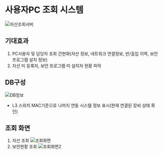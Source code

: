 # 사용자PC 조회 시스템
![자산조회서버](https://user-images.githubusercontent.com/61907361/147805832-56ee4c78-14fe-4b16-afc1-8d40d4bff185.JPG)
## 기대효과
1. PC사용자 및 담당자 조회 간현화(자산 정보, 네트워크 연결정보, 반/출입 이력, 보안 프로그램 설치 정보)
2. 자산 미 등록자, 보안 프로그램 미 설치자 현황 파악
## DB구성
![DB정보](https://user-images.githubusercontent.com/61907361/147737148-385c941f-29c4-48cc-ac64-bc4040e4300b.JPG)
- L3 스위치 MAC기준으로 나머지 연동 시스템 정보 표시(현재 연결된 장비 상태 확인)

## 조회 화면
1. 자산 조회
![조회화면](https://user-images.githubusercontent.com/61907361/147805347-2d71ce8a-5661-484e-9741-1653183064d9.JPG)
2. 보안현황 조회 
![조회화면2](https://user-images.githubusercontent.com/61907361/147805366-35d8c06c-4445-46a8-a340-1bde78013666.JPG)
